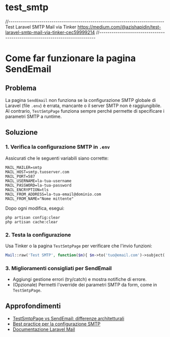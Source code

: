# test_smtp

<!-- Contenuto migrato da _docs/test_smtp.txt -->

//----------------------------------------------------------------------------
Test Laravel SMTP Mail via Tinker
https://medium.com/@azishapidin/test-laravel-smtp-mail-via-tinker-cec59999214
//----------------------------------------------------------------------------

# Come far funzionare la pagina SendEmail

## Problema
La pagina `SendEmail` non funziona se la configurazione SMTP globale di Laravel (file `.env`) è errata, mancante o il server SMTP non è raggiungibile. Al contrario, `TestSmtpPage` funziona sempre perché permette di specificare i parametri SMTP a runtime.

## Soluzione

### 1. Verifica la configurazione SMTP in `.env`
Assicurati che le seguenti variabili siano corrette:
```
MAIL_MAILER=smtp
MAIL_HOST=smtp.tuoserver.com
MAIL_PORT=587
MAIL_USERNAME=la-tua-username
MAIL_PASSWORD=la-tua-password
MAIL_ENCRYPTION=tls
MAIL_FROM_ADDRESS=la-tua-email@dominio.com
MAIL_FROM_NAME="Nome mittente"
```
Dopo ogni modifica, esegui:
```
php artisan config:clear
php artisan cache:clear
```

### 2. Testa la configurazione
Usa Tinker o la pagina `TestSmtpPage` per verificare che l'invio funzioni:
```php
Mail::raw('Test SMTP', function($m){ $m->to('tuo@email.com')->subject('Test SMTP'); });
```

### 3. Miglioramenti consigliati per SendEmail
- Aggiungi gestione errori (try/catch) e mostra notifiche di errore.
- (Opzionale) Permetti l'override dei parametri SMTP da form, come in `TestSmtpPage`.

## Approfondimenti
- [TestSmtpPage vs SendEmail: differenze architetturali](./test_smtp.md)
- [Best practice per la configurazione SMTP](./EMAIL_BEST_PRACTICES.md)
- [Documentazione Laravel Mail](https://laravel.com/project_docs/mail)